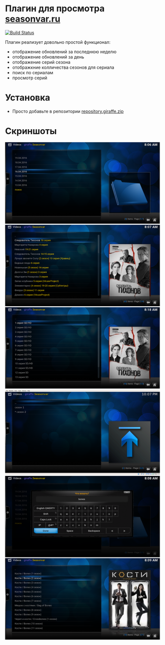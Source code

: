 
# Плагин для просмотра [seasonvar.ru](http://seasonvar.ru)

[![Build Status](https://travis-ci.org/weirdgiraffe/plugin.video.giraffe.seasonvar.svg?branch=master)](https://travis-ci.org/weirdgiraffe/plugin.video.giraffe.seasonvar)

Плагин реализует довольно простой функционал:

- отображение обновлений за последнюю неделю
- отображение обновлений за день
- отображение серий сезона
- отображкние колличества сезонов для сериала
- поиск по сериалам
- просмотр серий

# Установка

- Просто добавьте в репозитории [repository.giraffe.zip](https://weirdgiraffe.github.io/kodi.addon.repo/repository.giraffe.zip)

# Скриншоты

![](screenshots/main.png)
![](screenshots/day.png)
![](screenshots/episodes.png)
![](screenshots/seasons.png)
![](screenshots/search.png)
![](screenshots/search-results.png)

<!---
vim: ts=4:sw=4:tw=120:et 
-->

